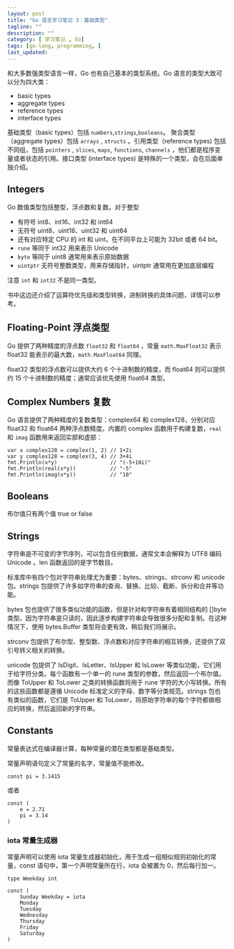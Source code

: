 ```yaml
---
layout: post
title: "Go 语言学习笔记 3：基础类型"
tagline: ""
description: ""
category: [ 学习笔记 , Go]
tags: [go-lang, programming, ]
last_updated:
---
```


和大多数强类型语言一样，Go 也有自己基本的类型系统。Go 语言的类型大致可以分为四大类：

- basic types
- aggregate types
- reference types
- interface types

基础类型（basic types）包括 `numbers`,`strings`,`booleans`。 聚合类型（aggregate types）包括 `arrays` , `structs` 。引用类型（reference types) 包括不同组，包括 `pointers` , `slices`, `maps`, `functions`, `channels` ，他们都是程序变量或者状态的引用。接口类型 (interface types) 是特殊的一个类型，会在后面单独介绍。

## Integers

Go 数值类型包括整型，浮点数和复数。对于整型

- 有符号 int8、int16、int32 和 int64
- 无符号 uint8、uint16、uint32 和 uint64
- 还有对应特定 CPU 的 int 和 uint，在不同平台上可能为 32bit 或者 64 bit。
- `rune` 等同于 int32 用来表示 Unicode
- `byte` 等同于 uint8 通常用来表示原始数据
- `uintptr` 无符号整数类型，用来存储指针，uintptr 通常用在更加底层编程

注意 `int` 和 `int32` 不是同一类型。

书中这边还介绍了运算符优先级和类型转换，进制转换的具体问题，详情可以参考。

## Floating-Point 浮点类型
Go 提供了两种精度的浮点数 `float32` 和 `float64` ，常量 `math.MaxFloat32` 表示 float32 能表示的最大数，`math.MaxFloat64` 同理。

float32 类型的浮点数可以提供大约 6 个十进制数的精度，而 float64 则可以提供约 15 个十进制数的精度；通常应该优先使用 float64 类型。

## Complex Numbers 复数
Go 语言提供了两种精度的复数类型：complex64 和 complex128，分别对应 float32 和 float64 两种浮点数精度。内置的 complex 函数用于构建复数，`real` 和 `imag` 函数用来返回实部和虚部：

    var x complex128 = complex(1, 2) // 1+2i
    var y complex128 = complex(3, 4) // 3+4i
    fmt.Println(x*y)                 // "(-5+10i)"
    fmt.Println(real(x*y))           // "-5"
    fmt.Println(imag(x*y))           // "10"

## Booleans
布尔值只有两个值 true or false

## Strings
字符串是不可变的字节序列，可以包含任何数据，通常文本会解释为 UTF8 编码 Unicode 。len 函数返回的是字节数目。

标准库中有四个包对字符串处理尤为重要：bytes、strings、strconv 和 unicode 包。strings 包提供了许多如字符串的查询、替换、比较、截断、拆分和合并等功能。

bytes 包也提供了很多类似功能的函数，但是针对和字符串有着相同结构的 []byte 类型。因为字符串是只读的，因此逐步构建字符串会导致很多分配和复制。在这种情况下，使用 bytes.Buffer 类型将会更有效，稍后我们将展示。

strconv 包提供了布尔型、整型数、浮点数和对应字符串的相互转换，还提供了双引号转义相关的转换。

unicode 包提供了 IsDigit、IsLetter、IsUpper 和 IsLower 等类似功能，它们用于给字符分类。每个函数有一个单一的 rune 类型的参数，然后返回一个布尔值。而像 ToUpper 和 ToLower 之类的转换函数将用于 rune 字符的大小写转换。所有的这些函数都是遵循 Unicode 标准定义的字母、数字等分类规范。strings 包也有类似的函数，它们是 ToUpper 和 ToLower，将原始字符串的每个字符都做相应的转换，然后返回新的字符串。

## Constants
常量表达式在编译器计算，每种常量的潜在类型都是基础类型。

常量声明语句定义了常量的名字，常量值不能修改。

    const pi = 3.1415

或者

    const (
        e = 2.71
        pi = 3.14
    )

### iota 常量生成器
常量声明可以使用 iota 常量生成器初始化，用于生成一组相似规则初始化的常量，const 语句中，第一个声明常量所在行，iota 会被置为 0，然后每行加一。

    type Weekday int

    const (
        Sunday Weekday = iota
        Monday
        Tuesday
        Wednesday
        Thursday
        Friday
        Saturday
    )


